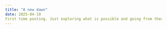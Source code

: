 ```yaml
---
title: "A new dawn"
date: 2025-04-19
First time posting. Just exploring what is possible and going from there. 
---
```

